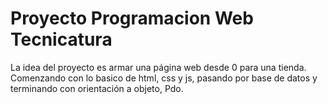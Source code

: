 # Proyecto Programacion Web Tecnicatura
La idea del proyecto es armar una página web desde 0 para una tienda. 
Comenzando con lo basico de html, css y js, pasando por base de datos y terminando con orientación a objeto, Pdo.
